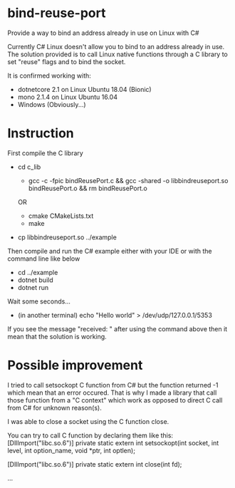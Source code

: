 # bind-reuse-port
Provide a way to bind an address already in use on Linux with C#

Currently C# Linux doesn't allow you to bind to an address already in use.
The solution provided is to call Linux native functions through a C library to set "reuse" flags and to bind the socket.

It is confirmed working with:
- dotnetcore 2.1 on Linux Ubuntu 18.04 (Bionic)
- mono 2.1.4 on Linux Ubuntu 16.04
- Windows (Obviously...)

# Instruction
First compile the C library
- cd c_lib

  - gcc -c -fpic bindReusePort.c && gcc -shared -o libbindreuseport.so bindReusePort.o && rm bindReusePort.o
  
  OR
  
  - cmake CMakeLists.txt
  - make
  
- cp libbindreuseport.so ../example

Then compile and run the C# example either with your IDE or with the command line like below
- cd ../example
- dotnet build
- dotnet run

Wait some seconds...

- (in another terminal) echo "Hello world" > /dev/udp/127.0.0.1/5353

If you see the message "received: " after using the command above then it mean that the solution is working.

# Possible improvement
I tried to call setsockopt C function from C# but the function returned -1 which mean that an error occured. That is why I made a library that call those function from a "C context" which work as opposed to direct C call from C# for unknown reason(s).

I was able to close a socket using the C function close.

You can try to call C function by declaring them like this:
  [DllImport("libc.so.6")]
  private static extern int setsockopt(int socket, int level, int option_name, void *ptr, int optlen);
  
   [DllImport("libc.so.6")]
  private static extern int close(int fd);
  
  ...
